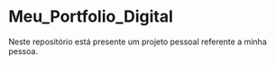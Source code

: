 # Meu_Portfolio_Digital
Neste repositório está presente um projeto pessoal referente a minha pessoa.  
